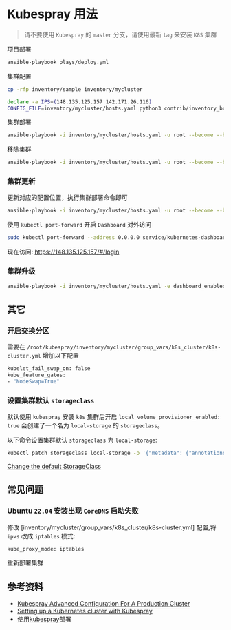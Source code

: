 # Kubespray 用法

> 请不要使用 `Kubespray` 的 `master` 分支，请使用最新 `tag` 来安装 `K8S` 集群

项目部署

```bash
ansible-playbook plays/deploy.yml
```

集群配置

```bash
cp -rfp inventory/sample inventory/mycluster

declare -a IPS=(148.135.125.157 142.171.26.116)
CONFIG_FILE=inventory/mycluster/hosts.yaml python3 contrib/inventory_builder/inventory.py ${IPS[@]}
```

集群部署

```bash
ansible-playbook -i inventory/mycluster/hosts.yaml -u root --become --become-user=root cluster.yml
```

移除集群

```bash
ansible-playbook -i inventory/mycluster/hosts.yaml -u root --become --become-user=root -e reset_confirmation=yes reset.yml
```

### 集群更新

更新对应的配置位置，执行集群部署命令即可

```bash
ansible-playbook -i inventory/mycluster/hosts.yaml -u root --become --become-user=root cluster.yml
```

使用 `kubectl port-forward` 开启 `Dashboard` 对外访问

```bash
sudo kubectl port-forward --address 0.0.0.0 service/kubernetes-dashboard 443:443 -n kube-system
```

现在访问: https://148.135.125.157/#/login

### 集群升级

```bash
ansible-playbook -i inventory/mycluster/hosts.yaml -e dashboard_enabled=true -b --become-user=root upgrade-cluster.yml
```

## 其它

### 开启交换分区

需要在 `/root/kubespray/inventory/mycluster/group_vars/k8s_cluster/k8s-cluster.yml` 增加以下配置

```bash
kubelet_fail_swap_on: false
kube_feature_gates:
- "NodeSwap=True"
```

### 设置集群默认 `storageclass`

默认使用 `kubespray` 安装 `k8s` 集群后开启 `local_volume_provisioner_enabled: true` 会创建了一个名为 `local-storage` 的 `storageclass`。

以下命令设置集群默认 `storageclass` 为 `local-storage`:

```bash
kubectl patch storageclass local-storage -p '{"metadata": {"annotations":{"storageclass.kubernetes.io/is-default-class":"true"}}}'
```

[Change the default StorageClass](https://kubernetes.io/docs/tasks/administer-cluster/change-default-storage-class/)

## 常见问题

### Ubuntu `22.04` 安装出现 `CoreDNS` 启动失败

修改 [inventory/mycluster/group_vars/k8s_cluster/k8s-cluster.yml] 配置,将 `ipvs` 改成 `iptables` 模式:

```bash
kube_proxy_mode: iptables
```

重新部署集群

## 参考资料

* [Kubespray Advanced Configuration For A Production Cluster](https://technekey.com/kubespray-advanced-configuration-for-a-production-cluster/)
* [Setting up a Kubernetes cluster with Kubespray](https://medium.com/@leonardo.bueno/setting-up-a-kubernetes-cluster-with-kubespray-1bf4ce8ccd73)
* [使用kubespray部署](https://jinhui.dev/kubernetes/deploy/kubespray.html)